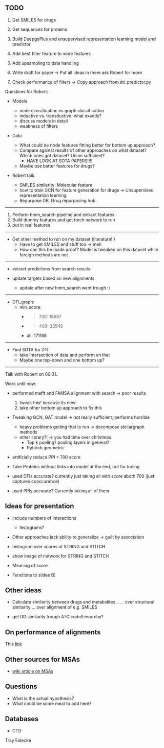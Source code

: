 ## TODO

1. Get SMILES for drugs
2. Get sequences for proteins
3. Build DeepgoPlus and unsupervised representation learning model and predictor

5. Add best filter feature to node features
6. Add upsampling to data handling
7. Write draft for paper -> Put all ideas in there ask Robert for more
8. Check performance of filters -> Copy approach from dti\_predictor.py


Questions for Robert:
- Models
  - node classification vs graph classification
  - inductive vs. transductive: what exactly?
  - discuss models in detail
  - weakness of filters

- Data
  - What could be node features fitting better for bottom up approach?
  - Compare against results of other approaches on what dataset? Which ones got dataset? Union sufficient? 
    - HAVE LOOK AT SOTA PAPERS!!!!
  - Maybe use better features for drugs?

- Robert talk:
  - SMILES similarity: Molecular feature 
  - how to train GCN for feature generation for drugs -> Unsupervised representation learning
  - Repurpose DB, Drug repurposing hub
  
 


---------------------------------------------------

1. Perform hmm\_search pipeline and extract features
2. Build dummy features and get torch network to run
3. put in real features

---------------------------------------------------
- Get other method to run on my dataset (literature!!)
  - Have to get SMILES and stuff too -> meh
  - How can this be made proof? Model is tweaked on this dataset while foreign methods are not

----------------------------------------------------
- extract predictions from search results

- update targets based on new alignments
  - update after new hmm\_search went trough :)

---------------------------------------------------
- DTI\_graph:
  - min\_score:
    - > 700: 18987
    - > 400: 33549
    - all: 171168

---------------------------------------------------

- Find SOTA for DTI
  - take intersection of data and perform on that
  - Maybe one top-down and one bottom up?

--------------------------------------------------

Talk with Robert on 09.01.:

Work until now:
  - performed mafft and FAMSA alignment with search -> poor results
    1. tweak this! because its new!
    2. take other bottom up approach to fix this
  - Tweaking GCN, GAT model -> not really sufficient, performs horrible 
    - heavy problems getting that to run -> decompose stellargraph methods
    - other library?! -> you had time over christmas
      - Top k pooling? pooling layers in general?
      - Pytorch geometric

  - artificially reduce PPI > 700 score

  - Take Proteins without links into model at the end, not for tuning
  
  - used DTIs accurate? currently just taking all with score aboth 700 (just captures cooccurence)
  - used PPIs accurate? Currently taking all of them


## Ideas for presentation

- include numbers of interactions
  - histograms?
- Other approaches lack ability to generalize -> guilt by association

- histogram over scores of STRING and STITCH
- show image of network for STRING and STITCH
- Meaning of score 
- Functions to slides B)


## Other ideas

- Calculate similarity between drugs and metabolites...
	... over structural similarity
	... over alignment of e.g. SMILES

- get DD similarity trough ATC code/hierarchy?

## On performance of alignments

This [link](https://www.ebi.ac.uk/Tools/msa/)

## Other sources for MSAs

- [wiki article on MSAs](https://en.wikipedia.org/wiki/List_of_sequence_alignment_software#Multiple_sequence_alignment)

## Questions

- What is the actual hypothesis? 
- What could be some meat to add here?

## Databases

- CTD

Tray Eidecke

